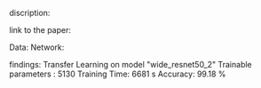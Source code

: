 discription:


link to the paper:



Data:
Network:

findings:
Transfer Learning on model "wide_resnet50_2"
Trainable parameters : 5130
Training Time: 6681 s
Accuracy: 99.18 %

